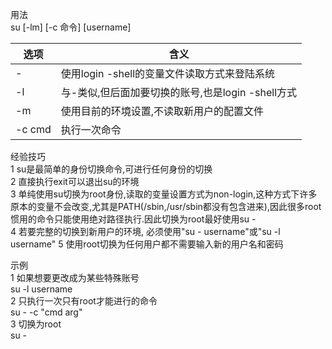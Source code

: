 用法  
su [-lm] [-c 命令] [username]  


| 选项 | 含义 |
|--------|--------|
| -      | 使用login -shell的变量文件读取方式来登陆系统       |
| -l      | 与-类似,但后面加要切换的账号,也是login -shell方式 |
| -m      | 使用目前的环境设置,不读取新用户的配置文件 |
| -c cmd | 执行一次命令


经验技巧  
1 su是最简单的身份切换命令,可进行任何身份的切换  
2 直接执行exit可以退出su的环境  
3 单纯使用su切换为root身份,读取的变量设置方式为non-login,这种方式下许多原本的变量不会改变,尤其是PATH(/sbin,/usr/sbin都没有包含进来),因此很多root惯用的命令只能使用绝对路径执行.因此切换为root最好使用su -  
4 若要完整的切换到新用户的环境, 必须使用"su - username"或"su -l username"
5 使用root切换为任何用户都不需要输入新的用户名和密码  

示例  
1 如果想要更改成为某些特殊账号  
su -l username  
2 只执行一次只有root才能进行的命令  
su - -c "cmd arg"  
3 切换为root  
su -  



